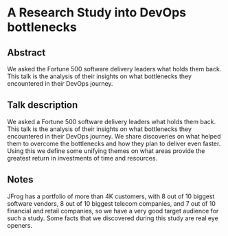 # A Research Study into DevOps bottlenecks #

## Abstract ##
We asked the Fortune 500 software delivery leaders what holds them back. This talk is the analysis of their insights on what bottlenecks they encountered in their DevOps journey.

## Talk description ##
We asked a Fortune 500 software delivery leaders what holds them back. This talk is the analysis of their insights on what bottlenecks they encountered in their DevOps journey. We share discoveries on what helped them to overcome the bottlenecks and how they plan to deliver even faster. Using this we define some unifying themes on what areas provide the greatest return in investments of time and resources.

## Notes ##
JFrog has a portfolio of more than 4K customers, with 8 out of 10 biggest software vendors, 8 out of 10 biggest telecom companies, and 7 out of 10 financial and retail companies, so we have a very good target audience for such a study. Some facts that we discovered during this study are real eye openers.